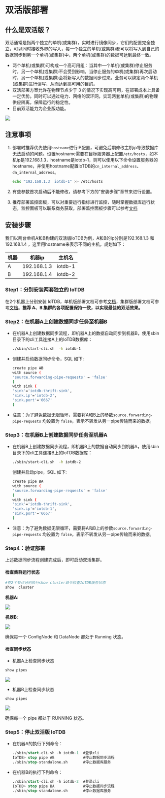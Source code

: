 <!--

    Licensed to the Apache Software Foundation (ASF) under one
    or more contributor license agreements.  See the NOTICE file
    distributed with this work for additional information
    regarding copyright ownership.  The ASF licenses this file
    to you under the Apache License, Version 2.0 (the
    "License"); you may not use this file except in compliance
    with the License.  You may obtain a copy of the License at
    
        http://www.apache.org/licenses/LICENSE-2.0
    
    Unless required by applicable law or agreed to in writing,
    software distributed under the License is distributed on an
    "AS IS" BASIS, WITHOUT WARRANTIES OR CONDITIONS OF ANY
    KIND, either express or implied.  See the License for the
    specific language governing permissions and limitations
    under the License.

-->
# 双活版部署

## 什么是双活版？

双活通常是指两个独立的单机(或集群)，实时进行镜像同步，它们的配置完全独立，可以同时接收外界的写入，每一个独立的单机(或集群)都可以将写入到自己的数据同步到另一个单机(或集群)中，两个单机(或集群)的数据可达到最终一致。

- 两个单机(或集群)可构成一个高可用组：当其中一个单机(或集群)停止服务时，另一个单机(或集群)不会受到影响。当停止服务的单机(或集群)再次启动时，另一个单机(或集群)会将新写入的数据同步过来。业务可以绑定两个单机(或集群)进行读写，从而达到高可用的目的。
- 双活部署方案允许在物理节点少于 3 的情况下实现高可用，在部署成本上具备一定优势。同时可以通过电力、网络的双环网，实现两套单机(或集群)的物理供应隔离，保障运行的稳定性。
- 目前双活能力为企业版功能。

![](https://alioss.timecho.com/docs/img/%E5%8F%8C%E6%B4%BB%E5%90%8C%E6%AD%A5.png)

## 注意事项

1. 部署时推荐优先使用`hostname`进行IP配置，可避免后期修改主机ip导致数据库无法启动的问题。设置hostname需要在目标服务器上配置`/etc/hosts`，如本机ip是192.168.1.3，hostname是iotdb-1，则可以使用以下命令设置服务器的 hostname，并使用hostname配置IoTDB的`cn_internal_address`、`dn_internal_address`。

    ```Bash
    echo "192.168.1.3  iotdb-1" >> /etc/hosts 
    ```

2. 有些参数首次启动后不能修改，请参考下方的"安装步骤"章节来进行设置。

3. 推荐部署监控面板，可以对重要运行指标进行监控，随时掌握数据库运行状态，监控面板可以联系商务获取，部署监控面板步骤可以参考[文档](https://www.timecho.com/docs/zh/UserGuide/latest/Deployment-and-Maintenance/Monitoring-panel-deployment.html)

## 安装步骤

我们以两台单机A和B构建的双活版IoTDB为例，A和B的ip分别是192.168.1.3 和 192.168.1.4 ，这里用hostname来表示不同的主机，规划如下：

| 机器 | 机器ip      | 主机名  |
| ---- | ----------- | ------- |
| A    | 192.168.1.3 | iotdb-1 |
| B    | 192.168.1.4 | iotdb-2 |

### Step1：分别安装两套独立的 IoTDB

在2个机器上分别安装 IoTDB，单机版部署文档可参考[文档](../Deployment-and-Maintenance/Stand-Alone-Deployment_timecho.md)，集群版部署文档可参考[文档](../Deployment-and-Maintenance/Cluster-Deployment_timecho.md)。**推荐 A、B 集群的各项配置保持一致，以实现最佳的双活效果。**

### Step2：在机器A上创建数据同步任务至机器B

- 在机器A上创建数据同步流程，即机器A上的数据自动同步到机器B，使用sbin目录下的cli工具连接A上的IoTDB数据库：

    ```Bash
    ./sbin/start-cli.sh  -h iotdb-1
    ```

- 创建并启动数据同步命令，SQL 如下:

    ```Bash
    create pipe AB
    with source (
    'source.forwarding-pipe-requests' = 'false' 
    )
    with sink (
    'sink'='iotdb-thrift-sink',
    'sink.ip'='iotdb-2',
    'sink.port'='6667'
    )
    ```

- 注意：为了避免数据无限循环，需要将A和B上的参数`source.forwarding-pipe-requests` 均设置为 `false`，表示不转发从另一pipe传输而来的数据。

### Step3：在机器B上创建数据同步任务至机器A

  - 在机器B上创建数据同步流程，即机器B上的数据自动同步到机器A，使用sbin目录下的cli工具连接B上的IoTDB数据库：

    ```Bash
    ./sbin/start-cli.sh  -h iotdb-2
    ```

    创建并启动pipe，SQL 如下:

    ```Bash
    create pipe BA
    with source (
    'source.forwarding-pipe-requests' = 'false' 
    )
    with sink (
    'sink'='iotdb-thrift-sink',
    'sink.ip'='iotdb-1',
    'sink.port'='6667'
    )
    ```

- 注意：为了避免数据无限循环，需要将A和B上的参数`source.forwarding-pipe-requests` 均设置为 `false`，表示不转发从另一pipe传输而来的数据。

### Step4：验证部署

上述数据同步流程创建完成后，即可启动双活集群。

#### 检查集群运行状态

```Bash
#在2个节点分别执行show cluster命令检查IoTDB服务状态
show  cluster
```

**机器A**:

![](https://alioss.timecho.com/docs/img/%E5%8F%8C%E6%B4%BB-A.png)

**机器B**:

![](https://alioss.timecho.com/docs/img/%E5%8F%8C%E6%B4%BB-B.png)

确保每一个 ConfigNode 和 DataNode 都处于 Running 状态。

#### 检查同步状态

- 机器A上检查同步状态

```Bash
show pipes
```

![](https://alioss.timecho.com/docs/img/show%20pipes-A.png)

- 机器B上检查同步状态

```Bash
show pipes
```

![](https://alioss.timecho.com/docs/img/show%20pipes-B.png)

确保每一个 pipe 都处于 RUNNING 状态。

### Step5：停止双活版 IoTDB

- 在机器A的执行下列命令：

    ```SQL
    ./sbin/start-cli.sh -h iotdb-1  #登录cli
    IoTDB> stop pipe AB             #停止数据同步流程
    ./sbin/stop-standalone.sh       #停止数据库服务
    ```

- 在机器B的执行下列命令：

    ```SQL
    ./sbin/start-cli.sh -h iotdb-2  #登录cli
    IoTDB> stop pipe BA             #停止数据同步流程
    ./sbin/stop-standalone.sh       #停止数据库服务
    ```